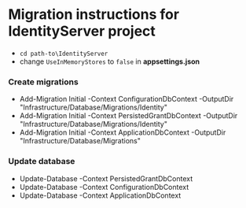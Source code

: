 ﻿# Migration instructions for IdentityServer project

* `cd path-to\IdentityServer`
* change `UseInMemoryStores` to `false` in **appsettings.json**

### Create migrations
* Add-Migration Initial -Context ConfigurationDbContext -OutputDir "Infrastructure/Database/Migrations/Identity"
* Add-Migration Initial -Context PersistedGrantDbContext -OutputDir "Infrastructure/Database/Migrations/Identity"
* Add-Migration Initial -Context ApplicationDbContext -OutputDir "Infrastructure/Database/Migrations"

### Update database
* Update-Database -Context PersistedGrantDbContext
* Update-Database -Context ConfigurationDbContext
* Update-Database -Context ApplicationDbContext